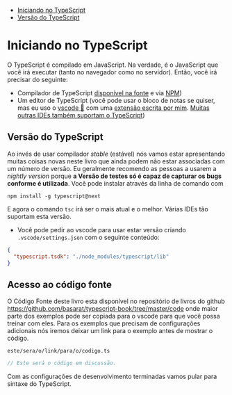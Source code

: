 * [Iniciando no TypeScript](#iniciando-no-typescript)
* [Versão do TypeScript](#typescript-version)

# Iniciando no TypeScript

O TypeScript é compilado em JavaScript. Na verdade, é o JavaScript que você irá executar (tanto no navegador como no servidor). Então, você irá precisar do seguinte:

* Compilador de TypeScript [disponível na fonte](https://github.com/Microsoft/TypeScript/) e via [NPM](https://www.npmjs.com/package/typescript))
* Um editor de TypeScript (você pode usar o bloco de notas se quiser, mas eu uso o [vscode 🌹](https://code.visualstudio.com/) com uma [extensão escrita por mim](https://marketplace.visualstudio.com/items?itemName=basarat.god). [Muitas outras IDEs também suportam o TypeScript]( https://github.com/Microsoft/TypeScript/wiki/TypeScript-Editor-Support))


## Versão do TypeScript 

Ao invés de usar compilador *stable* (estável) nós vamos estar apresentando muitas coisas novas neste livro que ainda podem não estar associadas com um número de versão. Eu geralmente recomendo as pessoas a usarem a *nightly version* porque **a Versão de testes só é capaz de capturar os bugs conforme é utilizada**.
Você pode instalar através da linha de comando com

```
npm install -g typescript@next
```

E agora o comando `tsc` irá ser o mais atual e o melhor. Várias IDEs tão suportam esta versão.

* Você pode pedir ao vscode para usar estar versão criando `.vscode/settings.json` com o seguinte conteúdo:

```json
{
  "typescript.tsdk": "./node_modules/typescript/lib"
}
```

## Acesso ao código fonte
O Código Fonte deste livro esta disponível no repositório de livros do github https://github.com/basarat/typescript-book/tree/master/code onde maior parte dos exemplos pode ser copiada para o vscode para que você possa treinar com eles. Para os exemplos que precisam de configurações adicionais nós iremos deixar um link para o exemplo antes de mostrar o código.

`este/sera/o/link/para/o/codigo.ts`
```ts
// Este será o código em discussão.
```

Com as configurações de desenvolvimento terminadas vamos pular para sintaxe do TypeScript. 

